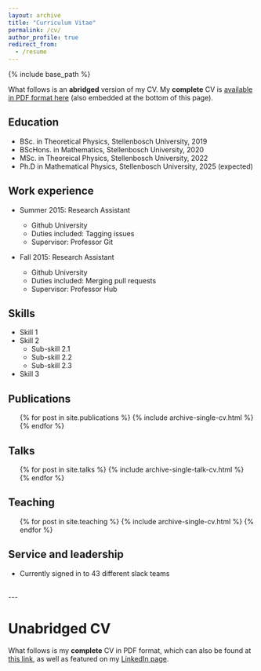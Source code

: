 ```yaml
---
layout: archive
title: "Curriculum Vitae"
permalink: /cv/
author_profile: true
redirect_from:
  - /resume
---
```


{% include base_path %}

What follows is an **abridged** version of my CV.
My **complete** CV is [available in PDF format here](/files/cv.pdf) (also embedded at the
bottom of this page).

## Education

* BSc. in Theoretical Physics, Stellenbosch University, 2019
* BScHons. in Mathematics, Stellenbosch University, 2020
* MSc. in Theoreical Physics, Stellenbosch University, 2022
* Ph.D in Mathematical Physics, Stellenbosch University, 2025 (expected)

## Work experience

* Summer 2015: Research Assistant
  * Github University
  * Duties included: Tagging issues
  * Supervisor: Professor Git

* Fall 2015: Research Assistant
  * Github University
  * Duties included: Merging pull requests
  * Supervisor: Professor Hub
  
## Skills

* Skill 1
* Skill 2
  * Sub-skill 2.1
  * Sub-skill 2.2
  * Sub-skill 2.3
* Skill 3

## Publications

  <ul>{% for post in site.publications %}
    {% include archive-single-cv.html %}
  {% endfor %}</ul>
  
## Talks

  <ul>{% for post in site.talks %}
    {% include archive-single-talk-cv.html %}
  {% endfor %}</ul>
  
## Teaching

  <ul>{% for post in site.teaching %}
    {% include archive-single-cv.html %}
  {% endfor %}</ul>
  
## Service and leadership

* Currently signed in to 43 different slack teams

</br>
---

# Unabridged CV

What follows is my **complete** CV in PDF format, which can also be found at [this
link](/files/cv.pdf), as well as featured on my
[LinkedIn page](https://www.linkedin.com/in/dariotrinchero/).

<object data="/files/cv.pdf" width="1000" height="1000" type='application/pdf'></object>
